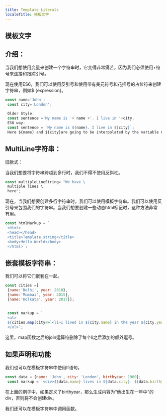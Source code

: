 ```yaml
---
title: Template Literals
localeTitle: 模板文字
---
```

## 模板文字

## 介绍：

当我们想使用变量来创建一个字符串时，它变得非常痛苦，因为我们必须使用+符号来连接和跟踪引号。

现在使用ES6，我们可以使用反引号和使用带有美元符号和花括号的占位符来创建字符串，例如$ {expression}。

```javascript
const name='John'; 
 const city='London'; 
 
 Older Style: 
 const sentence ='My name is '+ name +'. I live in '+city. 
 ES6 way: 
 const sentence = `My name is ${name}. I live in ${city}`; 
 Here ${name} and ${city}are going to be interpolated by the variable name and city respectively. 
```

## MultiLine字符串：

旧款式：

当我们想要将字符串跨越到多行时，我们不得不使用反斜杠。

```javascript
const multipleLineString= "We have \ 
 multiple lines \ 
 here"; 
```

现在，当我们想要创建多行字符串时，我们可以使用模板字符串。我们可以使用反引号来包围我们的字符串。当我们想要创建一些动态html标记时，这种方法非常有用。

```javascript
const htmlMarkup = ` 
 <html> 
 <head></head> 
 <title>Template string</title> 
 <body>Hello World</body> 
 </html>`; 
```

## 嵌套模板字符串：

我们可以将它们嵌套在一起。

```javascript
const cities =[ 
 {name:'Delhi', year: 2010}, 
 {name:'Mumbai', year: 2015}, 
 {name:'Kolkata', year: 2017}]; 
 
 
 const markup = ` 
 <ul> 
 ${cities.map(city=>`<li>I lived in ${city.name} in the year ${city.year}</li>`).join('')} 
 </ul>`; 
```

这里，map函数之后的join运算符删除了每个li之后添加的额外逗号。

## 如果声明和功能

我们也可以在模板字符串中使用If语句。

```javascript
const data = {name: 'John', city: 'London', birthyear: 1900}; 
 const markup = `<div>${data.name} lives in ${data.city}. ${data.birthyear ? `<div>He was born in the year ${data.birthyear}</div>`:''}</div>`; 
```

在上面的例子中，如果定义了birthyear，那么生成内容为“他出生在一年中”的div，否则将不会创建div。

我们还可以在模板字符串中调用函数。
